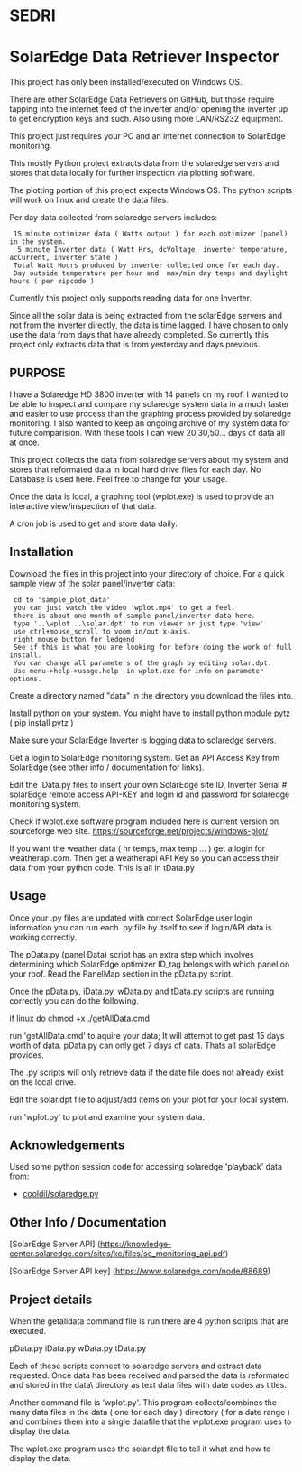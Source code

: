 # SEDRI
# SolarEdge Data Retriever Inspector

This project has only been installed/executed on Windows OS.

There are other SolarEdge Data Retrievers on GitHub, but those require
tapping into the internet feed of the inverter and/or opening the 
inverter up to get encryption keys and such.  Also using more LAN/RS232 equipment.

This project just requires your PC and an internet connection to SolarEdge monitoring.

This mostly Python project extracts data from the solaredge servers and stores
that data locally for further inspection via plotting software.  

The plotting portion of this project expects Windows OS.
The python scripts will work on linux and create the data files.

Per day data collected from solaredge servers includes:

     15 minute optimizer data ( Watts output ) for each optimizer (panel) in the system.  
      5 minute Inverter data ( Watt Hrs, dcVoltage, inverter temperature, acCurrent, inverter state )
     Total Watt Hours produced by inverter collected once for each day.
     Day outside temperature per hour and  max/min day temps and daylight hours ( per zipcode )

Currently this project only supports reading data for one Inverter.

Since all the solar data is being extracted from the solarEdge servers and not from
the inverter directly, the data is time lagged.  I have chosen to only use
the data from days that have already completed.  So currently this project only 
extracts data that is from yesterday and days previous.


## PURPOSE

I have a Solaredge HD 3800 inverter with 14 panels on my roof.  I wanted to be able
to inspect and compare my solaredge system data in a much faster
and easier to use process than the graphing process provided by solaredge monitoring.
I also wanted to keep an ongoing archive of my system data for future comparision.
With these tools I can view 20,30,50... days of data all at once.

This project collects the data from solaredge servers about my system and stores that 
reformated data in local hard drive files for each day.  No Database is used here.
Feel free to change for your usage.

Once the data is local, a graphing tool (wplot.exe) is used to provide an interactive 
view/inspection of that data.

A cron job is used to get and store data daily.

## Installation

Download the files in this project into your directory of choice.
For a quick sample view of the solar panel/inverter data:

     cd to 'sample_plot_data'
     you can just watch the video 'wplot.mp4' to get a feel.
     there is about one month of sample panel/inverter data here.
     type '..\wplot ..\solar.dpt' to run viewer or just type 'view'
     use ctrl+mouse_scroll to voom in/out x-axis.
     right mouse button for ledgend
     See if this is what you are looking for before doing the work of full install.
     You can change all parameters of the graph by editing solar.dpt.
     Use menu->help->usage.help  in wplot.exe for info on parameter options.

Create a directory named "data" in the directory you download the files into.

Install python on your system.
You might have to install python module pytz ( pip install pytz )

Make sure your SolarEdge Inverter is logging data to solaredge servers.

Get a login to SolarEdge monitoring system.
Get an API Access Key from SolarEdge (see other info / documentation for links).

Edit the .Data.py files to insert your own SolarEdge site ID, Inverter Serial #,
solarEdge remote access API-KEY and login id and password for solaredge monitoring system.

Check if wplot.exe software program included here is current version on sourceforge web site.
    https://sourceforge.net/projects/windows-plot/

If you want the weather data ( hr temps, max temp ... ) get a login for weatherapi.com.
Then get a weatherapi   API Key so you can access their data from your python code.
This is all in tData.py

## Usage

Once your .py files are updated with correct SolarEdge user login information you can
run each .py file by itself to see if login/API data is working correctly.

The pData.py (panel Data) script has an extra step which involves determining
which SolarEdge optimizer ID_tag belongs with which panel on your roof.
Read the PanelMap section in the pData.py script.

Once the pData.py, iData.py, wData.py and tData.py scripts are running correctly
you can do the following.  

if linux do chmod +x ./getAllData.cmd

run 'getAllData.cmd'    to aquire your data; It will attempt to get past 15 days worth of data.
                        pData.py can only get 7 days of data.  Thats all solarEdge provides.

The .py scripts will only retrieve data if the date file does not already exist on the local drive.

Edit the solar.dpt file to adjust/add items on your plot for your local system.

run 'wplot.py'          to plot and examine your system data.



## Acknowledgements

 Used some python session code for accessing solaredge 'playback' data from:

 - [cooldil/solaredge.py](https://gist.github.com/cooldil/0b2c5ee22befbbfcdefd06c9cf2b7a98)
 

## Other Info / Documentation

[SolarEdge Server API] (https://knowledge-center.solaredge.com/sites/kc/files/se_monitoring_api.pdf)

[SolarEdge Server API key] (https://www.solaredge.com/node/88689)

## Project details

When the getalldata command file is run there are 4 python scripts that are executed.

pData.py iData.py wData.py tData.py 

Each of these scripts connect to solaredge servers and extract data requested.
Once data has been received and parsed the data is reformated and stored in the data\ 
directory as text data files with date codes as titles.

Another command file is 'wplot.py'.  This program collects/combines the many data files in
the data ( one for each day ) directory ( for a date range )  and combines them into a single 
datafile that the wplot.exe program uses to display the data.

The wplot.exe program uses the solar.dpt file to tell it what and how to display the data.


